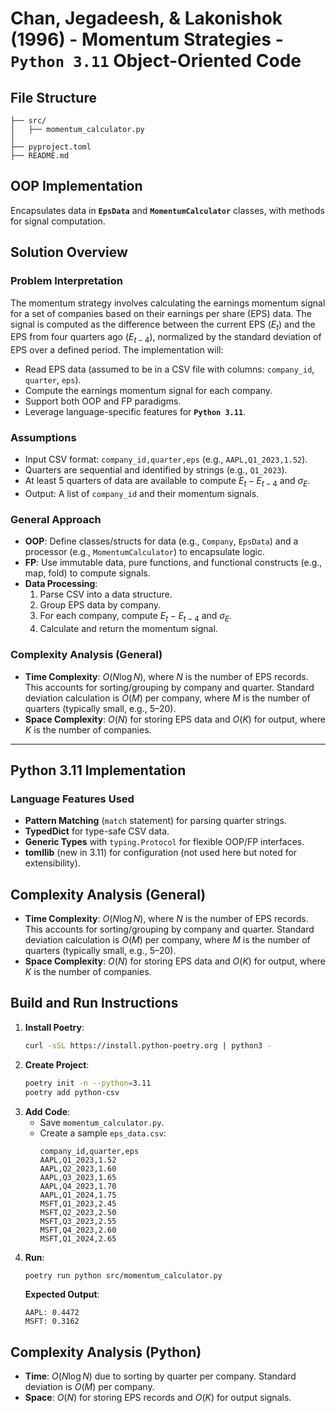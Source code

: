 # Chan, Jegadeesh, & Lakonishok (1996) - Momentum Strategies - __`Python 3.11` Object-Oriented Code__

## File Structure
```
├── src/
│   ├── momentum_calculator.py
│
├── pyproject.toml
├── README.md
```

## OOP Implementation
Encapsulates data in __`EpsData`__ and __`MomentumCalculator`__ classes, with methods for signal computation.

## Solution Overview

### Problem Interpretation
The momentum strategy involves calculating the earnings momentum signal for a set of companies based on their earnings per share (EPS) data. The signal is computed as the difference between the current EPS ($E_t$) and the EPS from four quarters ago ($E_{t-4}$), normalized by the standard deviation of EPS over a defined period. The implementation will:
- Read EPS data (assumed to be in a CSV file with columns: `company_id`, `quarter`, `eps`).
- Compute the earnings momentum signal for each company.
- Support both OOP and FP paradigms.
- Leverage language-specific features for __`Python 3.11`__.

### Assumptions
- Input CSV format: `company_id,quarter,eps` (e.g., `AAPL,Q1_2023,1.52`).
- Quarters are sequential and identified by strings (e.g., `Q1_2023`).
- At least 5 quarters of data are available to compute $E_t - E_{t-4}$ and $\sigma_E$.
- Output: A list of `company_id` and their momentum signals.

### General Approach
- **OOP**: Define classes/structs for data (e.g., `Company`, `EpsData`) and a processor (e.g., `MomentumCalculator`) to encapsulate logic.
- **FP**: Use immutable data, pure functions, and functional constructs (e.g., map, fold) to compute signals.
- **Data Processing**:
  1. Parse CSV into a data structure.
  2. Group EPS data by company.
  3. For each company, compute $E_t - E_{t-4}$ and $\sigma_E$.
  4. Calculate and return the momentum signal.

### Complexity Analysis (General)
- **Time Complexity**: $O(N \log N)$, where $N$ is the number of EPS records. This accounts for sorting/grouping by company and quarter. Standard deviation calculation is $O(M)$ per company, where $M$ is the number of quarters (typically small, e.g., 5–20).
- **Space Complexity**: $O(N)$ for storing EPS data and $O(K)$ for output, where $K$ is the number of companies.

---

## Python 3.11 Implementation

### Language Features Used
- **Pattern Matching** (`match` statement) for parsing quarter strings.
- **TypedDict** for type-safe CSV data.
- **Generic Types** with `typing.Protocol` for flexible OOP/FP interfaces.
- **tomllib** (new in 3.11) for configuration (not used here but noted for extensibility).

## Complexity Analysis (General)
- **Time Complexity**: $O(N \log N)$, where $N$ is the number of EPS records. This accounts for sorting/grouping by company and quarter. Standard deviation calculation is $O(M)$ per company, where $M$ is the number of quarters (typically small, e.g., 5–20).
- **Space Complexity**: $O(N)$ for storing EPS data and $O(K)$ for output, where $K$ is the number of companies.

## Build and Run Instructions
1. **Install Poetry**:
   ```bash
   curl -sSL https://install.python-poetry.org | python3 -
   ```
2. **Create Project**:
   ```bash
   poetry init -n --python=3.11
   poetry add python-csv
   ```
3. **Add Code**:
   - Save `momentum_calculator.py`.
   - Create a sample `eps_data.csv`:
     ```csv
     company_id,quarter,eps
     AAPL,Q1_2023,1.52
     AAPL,Q2_2023,1.60
     AAPL,Q3_2023,1.65
     AAPL,Q4_2023,1.70
     AAPL,Q1_2024,1.75
     MSFT,Q1_2023,2.45
     MSFT,Q2_2023,2.50
     MSFT,Q3_2023,2.55
     MSFT,Q4_2023,2.60
     MSFT,Q1_2024,2.65
     ```
4. **Run**:
   ```bash
   poetry run python src/momentum_calculator.py
   ```
   **Expected Output**:
   ```
   AAPL: 0.4472
   MSFT: 0.3162
   ```

## Complexity Analysis (Python)
- **Time**: $O(N \log N)$ due to sorting by quarter per company. Standard deviation is $O(M)$ per company.
- **Space**: $O(N)$ for storing EPS records and $O(K)$ for output signals.
